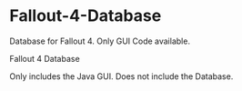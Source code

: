 # Fallout-4-Database
Database for Fallout 4. Only GUI Code available.


Fallout 4 Database 

Only includes the Java GUI.
Does not include the Database.
